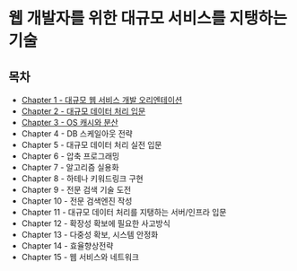 # 웹 개발자를 위한 대규모 서비스를 지탱하는 기술

## 목차
- [Chapter 1 - 대규모 웹 서비스 개발 오리엔테이션](./contents/chapter01.md)
- [Chapter 2 - 대규모 데이터 처리 입문](./contents/chapter02.md)
- [Chapter 3 - OS 캐시와 분산](./contents/chapter03.md)
- Chapter 4 - DB 스케일아웃 전략
- Chapter 5 - 대규모 데이터 처리 실전 입문
- Chapter 6 - 압축 프로그래밍
- Chapter 7 - 알고리즘 실용화
- Chapter 8 - 하테나 키워드링크 구현
- Chapter 9 - 전문 검색 기술 도전
- Chapter 10 - 전문 검색엔진 작성
- Chapter 11 - 대규모 데이터 처리를 지탱하는 서버/인프라 입문
- Chapter 12 - 확장성 확보에 필요한 사고방식
- Chapter 13 - 다중성 확보, 시스템 안정화
- Chapter 14 - 효율향상전략
- Chapter 15 - 웹 서비스와 네트워크